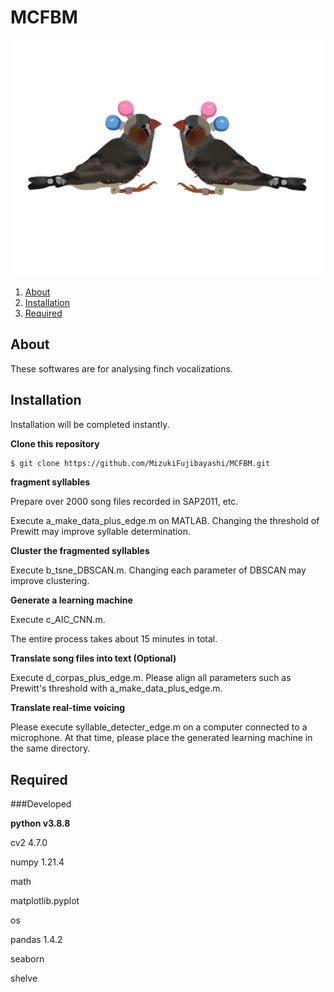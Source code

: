 # MCFBM
<p align="center"><img src="https://github.com/MizukiFujibayashi/MCFBM/blob/main/zebra1.png"></p>

1. [About](#About)
2. [Installation](#[Installation])
3. [Required](#[Required])



## About

These softwares are for analysing finch vocalizations.



## Installation

Installation will be completed instantly.

**Clone this repository**

```bash
$ git clone https://github.com/MizukiFujibayashi/MCFBM.git
```


**fragment syllables**

Prepare over 2000 song files recorded in SAP2011, etc.

Execute a_make_data_plus_edge.m on MATLAB. Changing the threshold of Prewitt may improve syllable determination.


**Cluster the fragmented syllables**

Execute b_tsne_DBSCAN.m. Changing each parameter of DBSCAN may improve clustering.


**Generate a learning machine**

Execute c_AIC_CNN.m.

The entire process takes about 15 minutes in total.

**Translate song files into text (Optional)**

Execute d_corpas_plus_edge.m. Please align all parameters such as Prewitt's threshold with a_make_data_plus_edge.m.


**Translate real-time voicing**

Please execute syllable_detecter_edge.m on a computer connected to a microphone. At that time, please place the generated learning machine in the same directory.



## Required

###Developed

**python v3.8.8**

cv2 4.7.0

numpy 1.21.4

math

matplotlib.pyplot

os

pandas 1.4.2

seaborn

shelve
